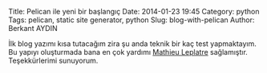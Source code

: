 Title: Pelican ile yeni bir başlangıç
Date: 2014-01-23 19:45
Category: python
Tags: pelican, static site generator, python
Slug: blog-with-pelican
Author: Berkant AYDIN

İlk blog yazımı kısa tutacağım zira şu anda teknik bir kaç test yapmaktayım. Bu yapıyı oluşturmada bana en çok yardımı [Mathieu Leplatre](http://blog.mathieu-leplatre.info/publish-your-pelican-blog-on-github-pages-via-travis-ci.html) sağlamıştır. Teşekkürlerimi sunuyorum.

